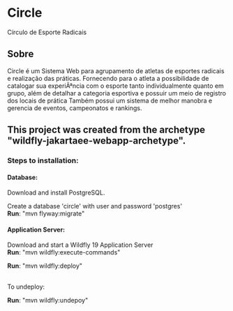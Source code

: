 # Circle
Círculo de Esporte Radicais
<div>
		<h2>Sobre</h2>
		<p>Circle é um Sistema Web para agrupamento de atletas de esportes
		radicais e realização das práticas. Fornecendo para o atleta
		a possibilidade de catalogar sua experiÃªncia com o esporte tanto
		individualmente quanto em grupo, além de detalhar a categoria
		esportiva e possuir um meio de registro dos locais de prática Também
		possui um sistema de melhor manobra e gerencia de eventos,
		campeonatos e rankings.</p>
	</div>

## This project was created from the archetype "wildfly-jakartaee-webapp-archetype".

### Steps to installation:

#### Database:
Download and install PostgreSQL.<p>
Create a database 'circle' with user and password 'postgres'
<br/>
<strong>Run</strong>: "mvn flyway:migrate"
<br/>
#### Application Server:
Download and start a Wildfly 19 Application Server
<br/>
<strong>Run</strong>: "mvn wildfly:execute-commands"<p>
<strong>Run</strong>: "mvn wildfly:deploy"<p>
<br/>
To undeploy:<p>
<strong>Run</strong>: "mvn wildfly:undepoy"
